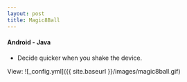 ```yaml
---
layout: post
title: Magic8Ball
---
```

#### Android - Java

* Decide quicker when you shake the device.

View:
![_config.yml]({{ site.baseurl }}/images/magic8ball.gif)
